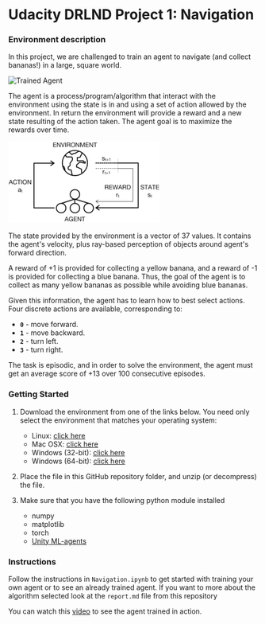 [//]: # (Image References)

[image1]: https://user-images.githubusercontent.com/10624937/42135619-d90f2f28-7d12-11e8-8823-82b970a54d7e.gif "Trained Agent"

# Udacity DRLND Project 1: Navigation

### Environment description

In this project, we are challenged to train an agent to navigate (and collect bananas!) in a large, square world.

![Trained Agent][image1]

The agent is a process/program/algorithm that interact with the environment using the state is in and using a set of action allowed by the environment. In return the environment will provide a reward and a new state resulting of the action taken. The agent goal is to maximize the rewards over time.

![RL framework](./images/RL_framework.png  "RL framework")


The state provided by the environment is a vector of 37 values. It contains the agent's velocity, plus ray-based perception of objects around agent's forward direction.

A reward of +1 is provided for collecting a yellow banana, and a reward of -1 is provided for collecting a blue banana.
Thus, the goal of the agent is to collect as many yellow bananas as possible while avoiding blue bananas.

Given this information, the agent has to learn how to best select actions.
Four discrete actions are available, corresponding to:
- **`0`** - move forward.
- **`1`** - move backward.
- **`2`** - turn left.
- **`3`** - turn right.

The task is episodic, and in order to solve the environment, the agent must get an average score of +13 over 100 consecutive episodes.

### Getting Started

1. Download the environment from one of the links below.  You need only select the environment that matches your operating system:
    - Linux: [click here](https://s3-us-west-1.amazonaws.com/udacity-drlnd/P1/Banana/Banana_Linux.zip)
    - Mac OSX: [click here](https://s3-us-west-1.amazonaws.com/udacity-drlnd/P1/Banana/Banana.app.zip)
    - Windows (32-bit): [click here](https://s3-us-west-1.amazonaws.com/udacity-drlnd/P1/Banana/Banana_Windows_x86.zip)
    - Windows (64-bit): [click here](https://s3-us-west-1.amazonaws.com/udacity-drlnd/P1/Banana/Banana_Windows_x86_64.zip)
    
2. Place the file in this GitHub repository folder, and unzip (or decompress) the file. 

3. Make sure that you have the following python module installed
	- numpy
	- matplotlib
	- torch
	- [Unity ML-agents](https://github.com/Unity-Technologies/ml-agents/blob/master/docs/Installation.md)

### Instructions

Follow the instructions in `Navigation.ipynb` to get started with training your own agent or to see an already trained agent.
If you want to more about the algorithm selected look at the `report.md` file from this repository

You can watch this [video](https://youtu.be/4iKkFJIcWsY)  to see the agent trained in action.